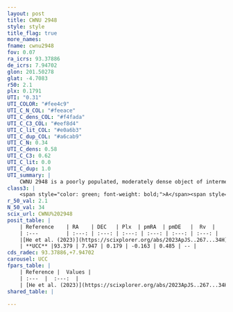 ```yaml
---
layout: post
title: CWNU 2948
style: style
title_flag: true
more_names: 
fname: cwnu2948
fov: 0.07
ra_icrs: 93.37886
de_icrs: 7.94702
glon: 201.50278
glat: -4.7083
r50: 2.1
plx: 0.1791
UTI: "0.31"
UTI_COLOR: "#fee4c9"
UTI_C_N_COL: "#feeace"
UTI_C_dens_COL: "#f4fada"
UTI_C_C3_COL: "#eef8d4"
UTI_C_lit_COL: "#e0a6b3"
UTI_C_dup_COL: "#a6cab9"
UTI_C_N: 0.34
UTI_C_dens: 0.58
UTI_C_C3: 0.62
UTI_C_lit: 0.0
UTI_C_dup: 1.0
UTI_summary: |
    CWNU 2948 is a poorly populated, moderately dense object of intermediate C3 quality. It was recently reported in the literature.
class3: |
    <span style="color: green; font-weight: bold;">A</span><span style="color: red; font-weight: bold;">C</span>
r_50_val: 2.1
N_50_val: 34
scix_url: CWNU%202948
posit_table: |
    | Reference    | RA    | DEC   | Plx  | pmRA  | pmDE   |  Rv  |
    | :---         | :---: | :---: | :---: | :---: | :---: | :---: |
    |[He et al. (2023)](https://scixplorer.org/abs/2023ApJS..267...34H) | 93.368 | 7.956 | 0.18 | -0.13 | 0.488 | -- |
    | **UCC** |93.379 | 7.947 | 0.179 | -0.163 | 0.485 | -- | 
cds_radec: 93.37886,+7.94702
carousel: UCC
fpars_table: |
    | Reference |  Values |
    | :---  |  :---:  |
    | [He et al. (2023)](https://scixplorer.org/abs/2023ApJS..267...34H) | `A0=1.8, m-M=13.85, logA=7.5` |
shared_table: |
    
---
```

